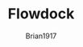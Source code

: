 ---
layout: post
repolink: "https://github.com/brian1917/vcodeFlowdockNotifier"
title: "Flowdock"
description: "Utility designed to be run in a build process after a Veracode scan to notify a Flowdock flow that the scan completed. Optional to include policy compliance info in notification."
author: "Brian1917"
author-link: "https://github.com/brian1917/"
content-type: "other"
repo: "github"
repo_title: "Flowdock"
---